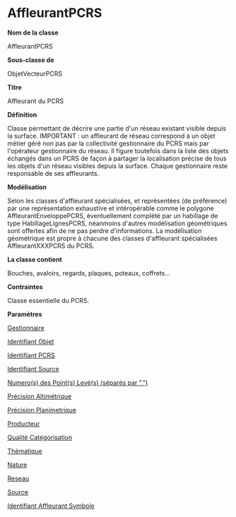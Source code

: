 # AffleurantPCRS #



**Nom de la classe**

AffleurantPCRS

**Sous-classe de**

ObjetVecteurPCRS

**Titre**

Affleurant du PCRS

**Définition**

Classe permettant de décrire une partie d'un réseau existant visible depuis la surface.
IMPORTANT : un affleurant de réseau correspond à un objet métier géré non pas par la collectivité gestionnaire du PCRS mais par l'opérateur gestionnaire du réseau. Il figure toutefois dans la liste des objets échangés dans un PCRS de façon à partager la localisation précise de tous les objets d'un réseau visibles depuis la surface. Chaque gestionnaire reste responsable de ses affleurants.

**Modélisation**

Selon les classes d'affleurant spécialisées, et représentées (de préférence) par une représentation exhaustive et intéropérable comme le polygone AffleurantEnveloppePCRS, éventuellement complété par un habillage de type HabillageLignesPCRS, néanmoins d'autres modélisation géométriques sont offertes afin de ne pas perdre d'informations. La modélisation géométrique est propre à chacune des classes d'affleurant spécialisées AffleurantXXXPCRS du PCRS.

**La classe contient**

Bouches, avaloirs, regards, plaques, poteaux, coffrets...

**Contraintes**

Classe essentielle du PCRS.

**Paramètres**

[Gestionnaire](http://doc-pcrs.readthedocs.io/fr/latest/Projet_FME/PCRS_Parametres.html#gestionnaire)

[Identifiant Objet](http://doc-pcrs.readthedocs.io/fr/latest/Projet_FME/PCRS_Parametres.html#identifiant-objet)

[Identifiant PCRS](http://doc-pcrs.readthedocs.io/fr/latest/Projet_FME/PCRS_Parametres.html#identifiant-pcrs)

[Identifiant Source](http://doc-pcrs.readthedocs.io/fr/latest/Projet_FME/PCRS_Parametres.html#identifiant-source)

[Numero(s) des Point(s) Levé(s) (séparés par ",")](http://doc-pcrs.readthedocs.io/fr/latest/Projet_FME/PCRS_Parametres.html#numero-s-des-point-s-leve-s-separes-par)

[Précision Altimétrique](http://doc-pcrs.readthedocs.io/fr/latest/Projet_FME/PCRS_Parametres.html#precision-altimetrique)

[Précision Planimetrique](http://doc-pcrs.readthedocs.io/fr/latest/Projet_FME/PCRS_Parametres.html#precision-planimetrique)

[Producteur](http://doc-pcrs.readthedocs.io/fr/latest/Projet_FME/PCRS_Parametres.html#producteur)

[Qualité Catégorisation](http://doc-pcrs.readthedocs.io/fr/latest/Projet_FME/PCRS_Parametres.html#qualite-categorisation)

[Thématique](http://doc-pcrs.readthedocs.io/fr/latest/Projet_FME/PCRS_Parametres.html#thematique)

[Nature](http://doc-pcrs.readthedocs.io/fr/latest/Projet_FME/PCRS_Parametres.html#nature)

[Reseau](http://doc-pcrs.readthedocs.io/fr/latest/Projet_FME/PCRS_Parametres.html#reseau)

[Source](http://doc-pcrs.readthedocs.io/fr/latest/Projet_FME/PCRS_Parametres.html#source)

[Identifiant Affleurant Symbole](http://doc-pcrs.readthedocs.io/fr/latest/Projet_FME/PCRS_Parametres.html#identifiant-affleurant-symbole)
